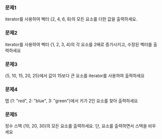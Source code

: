 ### 문제1
iterator를 사용하여 벡터 {2, 4, 6, 8}의 모든 요소를 더한 값을 출력하세요.
### 문제2
iterator를 사용하여 벡터 {1, 2, 3, 4}의 각 요소를 2배로 증가시키고, 수정된 벡터를 출력하세요
### 문제3
{5, 10, 15, 20, 25}에서 값이 15보다 큰 요소를 iterator를 사용하여 출력하세요
### 문제4
맵 {1: "red", 2: "blue", 3: "green"}에서 키가 2인 요소를 찾아 출력하세요
### 문제5
정수 스택 {10, 20, 30}의 모든 요소를 출력하세요. 단, 요소를 출력하면서 스택을 비우세요
